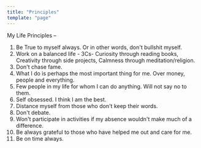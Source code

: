```yaml
---
title: "Principles"
template: "page"
---
```


My Life Principles –


1. Be True to myself always. Or in other words, don't bullshit myself.
2. Work on a balanced life - 3Cs- Curiosity through reading books, Creativity through side projects, Calmness through meditation/religion.
3. Don't chase fame. 
4. What I do is perhaps the most important thing for me. Over money, people and everything.
5. Few people in my life for whom I can do anything. Will not say no to them.
6. Self obsessed. I think I am the best.
7. Distance myself from those who don't keep their words.
8. Don't debate. 
9. Won't participate in activities if my absence wouldn't make much of a difference.
10. Be always grateful to those who have helped me out and care for me. 
11. Be on time always. 

